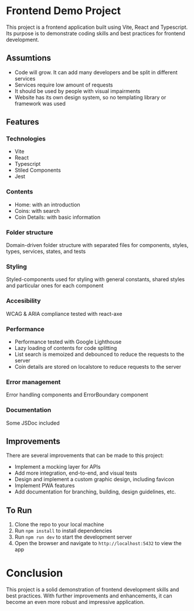 # Frontend Demo Project

This project is a frontend application built using Vite, React and Typescript. Its purpose is to demonstrate coding skills and best practices for frontend development.

## Assumtions
+ Code will grow. It can add many developers and be split in different services
+ Services require low amount of requests
+ It should be used by people with visual impairments
+ Website has its own design system, so no templating library or framework was used

## Features

### Technologies

* Vite
* React
* Typescript
* Stiled Components
* Jest

### Contents

  + Home: with an introduction
  + Coins: with search
  + Coin Details: with basic information

### Folder structure

Domain-driven folder structure with separated files for components, styles, types, services, states, and tests

### Styling

Styled-components used for styling with general constants, shared styles and particular ones for each component

### Accesibility

WCAG & ARIA compliance tested with react-axe

### Performance

* Performance tested with Google Lighthouse
* Lazy loading of contents for code splitting
* List search is memoized and debounced to reduce the requests to the server
* Coin details are stored on localstore to reduce requests to the server

### Error management

Error handling components and ErrorBoundary component

### Documentation

Some JSDoc included


## Improvements
There are several improvements that can be made to this project:

* Implement a mocking layer for APIs
* Add more integration, end-to-end, and visual tests
* Design and implement a custom graphic design, including favicon
* Implement PWA features
* Add documentation for branching, building, design guidelines, etc.


## To Run
1. Clone the repo to your local machine
2. Run `npm install` to install dependencies
3. Run `npm run dev` to start the development server
4. Open the browser and navigate to `http://localhost:5432` to view the app

# Conclusion
This project is a solid demonstration of frontend development skills and best practices. With further improvements
and enhancements, it can become an even more robust and impressive application.